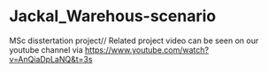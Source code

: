 # Jackal_Warehous-scenario
MSc disstertation project//
Related project video can be seen on our youtube channel via https://www.youtube.com/watch?v=AnQiaDpLaNQ&t=3s
